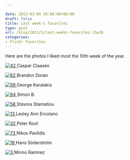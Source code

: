```yaml
---

date: 2013-03-09 18:00:00+00:00
draft: false
title: Last week's favorites
type: post
url: /blog/2013/3/last-weeks-favorites-13w10
categories:
- Flickr favorites
---
```


Here are the photos I liked most the 10th week of the year.

[![42](https://farm9.staticflickr.com/8370/8529769619_63a3de06e6_b.jpg)
](http://www.flickr.com/photos/25820598@N06/8529769619)
Caspar Claasen





[![62](https://farm9.staticflickr.com/8232/8487346139_611008c1fc_b.jpg)
](http://www.flickr.com/photos/32438639@N07/8487346139)
Brandon Doran





[![59](https://farm9.staticflickr.com/8371/8534660264_b8faef84d7_b.jpg)
](http://www.flickr.com/photos/75676690@N02/8534660264)
George Karalakis





[![64](https://farm9.staticflickr.com/8046/8351624666_38f0056478_b.jpg)
](http://www.flickr.com/photos/26124575@N04/8351624666)
Simon B.





[![58](https://farm9.staticflickr.com/8239/8534573346_ea873423aa_b.jpg)
](http://www.flickr.com/photos/30872393@N05/8534573346)
Stavros Stamatiou





[![13](https://farm9.staticflickr.com/8514/8520777339_758944b6ee_b.jpg)
](http://www.flickr.com/photos/54876798@N02/8520777339)
Lesley Ann Ercolano





[![32](https://farm9.staticflickr.com/8101/8526832093_a9e1dbb5d9_b.jpg)
](http://www.flickr.com/photos/54504261@N08/8526832093)
Peter Kool





[![73](https://farm9.staticflickr.com/8227/8523728062_ba9a66ea73_b.jpg)
](http://www.flickr.com/photos/22650687@N04/8523728062)
Nikos Pavlidis





[![18](https://farm9.staticflickr.com/8373/8521168859_16639e216d_b.jpg)
](http://www.flickr.com/photos/8505789@N03/8521168859)
Hans Söderström





[![3](https://farm9.staticflickr.com/8532/8514710376_0009c5bafb_b.jpg)
](http://www.flickr.com/photos/33987755@N02/8514710376)
Minno Ramirez
